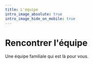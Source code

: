 ```yaml
---
title: L'équipe
intro_image_absolute: true
intro_image_hide_on_mobile: true
---
```

# Rencontrer l'équipe

Une équipe familiale qui est là pour vous.
